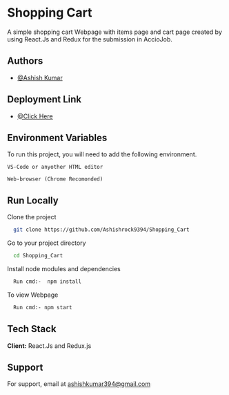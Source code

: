 
# Shopping Cart

A simple shopping cart Webpage with items page and cart page created by using React.Js and Redux for the submission in AccioJob.


## Authors

- [@Ashish Kumar](https://www.github.com/AshishRock9394)

## Deployment Link

- [@Click Here](https://shopping-cart-lemon-sigma.vercel.app/)


## Environment Variables

To run this project, you will need to add the following environment.

`VS-Code or anyother HTML editor`

`Web-browser (Chrome Recomonded)`

## Run Locally

Clone the project

```bash
  git clone https://github.com/Ashishrock9394/Shopping_Cart
```

Go to your project directory

```bash
  cd Shopping_Cart
```
Install node modules and dependencies

```bash
  Run cmd:-  npm install
```
To view Webpage

```bash
  Run cmd:- npm start
```

## Tech Stack

**Client:** React.Js and Redux.js

## Support

For support, email at ashishkumar394@gmail.com
